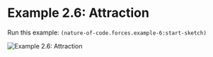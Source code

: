 # Example 2.6: Attraction

Run this example: `(nature-of-code.forces.example-6:start-sketch)`

![Example 2.6: Attraction](https://raw.githubusercontent.com/mark-gerarts/nature-of-code/master/screenshots/Example%202.6%3A%20Attraction.gif)